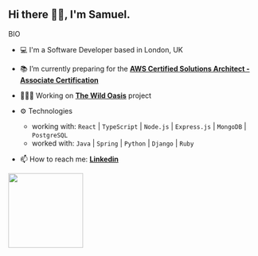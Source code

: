 ## Hi there 👋🏼, I'm Samuel.

BIO

- 💻 I'm a Software Developer based in London, UK
- 📚 I’m currently preparing for the **[AWS Certified Solutions Architect - Associate Certification](https://aws.amazon.com/certification/certified-solutions-architect-associate/)**
- 👨🏻‍💻 Working on **[The Wild Oasis](https://github.com/samuelmbp/the-wild-oasis)** project

- ⚙️ Technologies
  - working with: `React` | `TypeScript` | `Node.js` | `Express.js` | `MongoDB` | `PostgreSQL`
  - worked with: `Java` | `Spring` | `Python` | `Django` | `Ruby`
- 📫 How to reach me: **[Linkedin](https://www.linkedin.com/in/samuel-raducan-3b9683199/)**
<!-- - 📝 View my **[CV](https://github.com/samuelmbp/CV)** -->

<!--
[![Samuel Raducan's GitHub stats](https://github-readme-stats.vercel.app/api?username=samuelmbp&show_icons=true&theme=highcontrast)](https://github.com/samuelmbp/github-readme-stats) -->

<div>
  <a href="http://www.github.com/samuelmbp">
    <!-- <img height="150em" src="https://github-readme-stats.vercel.app/api?username=samuelmbp&show_icons=true&theme=yeblu"/> -->
    <img height="150em" src="https://github-readme-stats.vercel.app/api/top-langs/?username=samuelmbp&layout=compact&theme=yeblu&langs_count=5"/>
  </a>
</div>

<!-- [![Top Langs](https://github-readme-stats.vercel.app/api/top-langs/?username=samuelmbp&layout=compact)](https://github.com/samuelmbp/github-readme-stats) -->

<!--
![Most Used Programming Languages](https://github-readme-stats.vercel.app/api/top-langs/?username=samuelmbp&layout=compact&theme=dracula&langs_count=7) -->

<!-- <img height="150em" src="https://github-readme-stats.vercel.app/api/top-langs/?username=taybenca&layout=compact&theme=dracula&langs_count=7"/> -->

<!--
Here are some ideas to get you started:
- 🔭 I’m currently working on ...
- 🌱 I’m currently learning ...
- 👯 I’m looking to collaborate on ...
- 🤔 I’m looking for help with ...
- 💬 Ask me about ...
- 📫 How to reach me: ...
- 😄 Pronouns: ...
- ⚡ Fun fact: ...
- - 🌱 I’m currently learning ```.Java``` & ```.Spring Boot``` by building **[Spring Boot Registration System](https://github.com/samuelmbp/java-springboot-registration-system)**
-->

